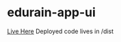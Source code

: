 # edurain-app-ui

[Live Here](https://edurain-frontend-253920.firebaseapp.com/#/)
Deployed code lives in /dist

